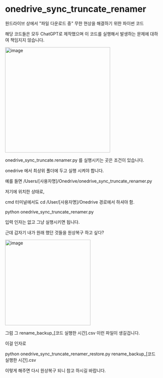 # onedrive_sync_truncate_renamer
원드라이브 상에서 "파일 다운로드 중" 무한 현상을 해결하기 위한 파이썬 코드


해당 코드들은 모두 ChatGPT로 제작했으며 이 코드를 실행해서 발생하는 문제에 대하여 책임지지 않습니다.

<img width="342" alt="image" src="https://github.com/user-attachments/assets/238eb5eb-af1d-4168-853f-1cb2abc9c10e" />

onedrive_sync_truncate.renamer.py 를 실행시키는 곳은 조건이 있습니다.

onedrive 에서 최상위 폴더에 두고 실행 시켜야 합니다.

예를 들면 /Users/[사용자명]/Onedrive/onedrive_sync_truncate_renamer.py 

저기에 위치한 상태로,

cmd 터미널에서도 cd /User/[사용자명]/Onedrive 경로에서 하셔야 함.

python onedrive_sync_truncate_renamer.py 

입력 인자는 없고 그냥 실행시키면 됩니다.

근데 갑자기 내가 원래 했던 것들을 원상복구 하고 싶다?

<img width="278" alt="image" src="https://github.com/user-attachments/assets/72b7038a-f9de-46a4-9353-0221833b22f6" />

그럼 그 rename_backup_[코드 실행한 시간].csv 이런 파일이 생길겁니다.

이걸 인자로 

python onedrive_sync_truncate_renamer_restore.py rename_backup_[코드 실행한 시간].csv

이렇게 해주면 다시 원상복구 되니 참고 하시길 바랍니다.

